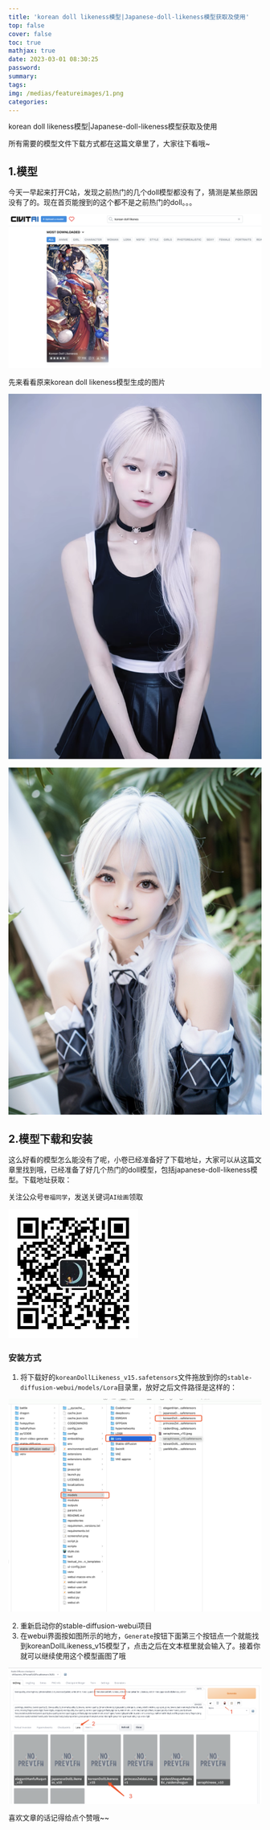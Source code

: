 ```yaml
---
title: 'korean doll likeness模型|Japanese-doll-likeness模型获取及使用'
top: false
cover: false
toc: true
mathjax: true
date: 2023-03-01 08:30:25
password:
summary:
tags:
img: /medias/featureimages/1.png
categories:
---
```

korean doll likeness模型|Japanese-doll-likeness模型获取及使用

所有需要的模型文件下载方式都在这篇文章里了，大家往下看哦~

## 1.模型

今天一早起来打开C站，发现之前热门的几个doll模型都没有了，猜测是某些原因没有了的。现在首页能搜到的这个都不是之前热门的doll。。。

![](https://raw.githubusercontent.com/longbig/hexo-blogs/main/source/img/ai/girl/10.png)

先来看看原来korean doll likeness模型生成的图片



![](https://raw.githubusercontent.com/longbig/hexo-blogs/main/source/img/ai/girl/8.png)

![](https://raw.githubusercontent.com/longbig/hexo-blogs/main/source/img/ai/girl/2.png)

## 2.模型下载和安装

这么好看的模型怎么能没有了呢，小卷已经准备好了下载地址，大家可以从这篇文章里找到哦，已经准备了好几个热门的doll模型，包括japanese-doll-likeness模型。下载地址获取：

关注公众号`卷福同学`，发送关键词`AI绘画`领取

![公众号](https://raw.githubusercontent.com/longbig/hexo-blogs/main/source/img/wechat/%E5%85%AC%E4%BC%97%E5%8F%B7%E4%BA%8C%E7%BB%B4%E7%A0%81.jpeg)



### 安装方式

1. 将下载好的`koreanDollLikeness_v15.safetensors`文件拖放到你的`stable-diffusion-webui/models/Lora`目录里，放好之后文件路径是这样的：

![](https://raw.githubusercontent.com/longbig/hexo-blogs/main/source/img/ai/girl/11.png)

2. 重新启动你的stable-diffusion-webui项目
3. 在webui界面按如图所示的地方，`Generate`按钮下面第三个按钮点一个就能找到koreanDollLikeness_v15模型了，点击之后在文本框里就会输入了。接着你就可以继续使用这个模型画图了哦
   
![](https://raw.githubusercontent.com/longbig/hexo-blogs/main/source/img/ai/girl/12.png)

喜欢文章的话记得给点个赞哦~~
